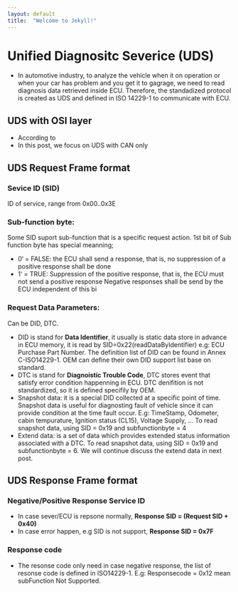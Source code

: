 ```yaml
---
layout: default
title:  "Welcome to Jekyll!"
---
```

# Unified Diagnositc Severice (UDS)
- In automotive industry, to analyze the vehicle when it on operation or when your car has problem and you get it to gagrage, we need to read diagnosis data retrieved inside ECU.
Therefore, the standadized protocol is created as UDS and defined in ISO 14229-1 to communicate with ECU.

## UDS with OSI layer
- According to 
- In this post, we focus on UDS with CAN only

## UDS Request Frame format
### Sevice ID (SID)
ID of service, range from 0x00..0x3E
### Sub-function byte:
Some SID suport sub-function that is a specific request action. 1st bit of Sub function byte has special meanning;
*   0‘ = FALSE: the ECU shall send a response, that is, no suppression of a positive response shall be done
*   1‘ = TRUE: Suppression of the positive response, that is, the ECU must not send a positive response
Negative responses shall be send by the ECU independent of this bi
### Request Data Parameters: 
Can be DID, DTC. 
*   DID is stand for **Data Identifier**, it usually is static data store in advance in ECU memory, it is read by SID=0x22(readDataByIdentifier) e.g: ECU Purchase Part Number. The definition list of DID can be found in Annex C-ISO14229-1. OEM can define their own DID support list base on standard.
*   DTC is stand for **Diagnoistic Trouble Code**, DTC stores  event that satisfy error condition happenning in ECU. DTC denifition is not standardized, so it is defined specifily by OEM.
*   Snapshot data: it is a special DID collected at a specific point of time. Snapshot data is useful for diagnosting fault of vehicle since it can provide condition at the time fault occur. E.g: TimeStamp, Odometer, cabin tempurature, Ignition status (CL15), Voltage Supply, ... To read snapshot data, using SID = 0x19 and subfunctionbyte = 4
*   Extend data: is a set of data which provides extended status information associated with a DTC. To read snapshot data, using SID = 0x19 and subfunctionbyte = 6. We will continue discuss the extend data in next post.

## UDS Response Frame format
### Negative/Positive Response Service ID
*   In case sever/ECU is repsone normally, **Response SID = (Request SID + 0x40)**
*   In case error happen, e.g SID is not support, **Response SID = 0x7F**
### Response code
*   The resonse code only need in case negative response, the list of resonse code is defined in ISO14229-1. E.g: Responsecode = 0x12 mean subFunction Not Supported.
